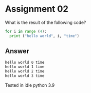 # Assignment 02
What is the result of the following code? <br />
```python
for i in range (4):
  print ("hello world", i, "time")
```
## Answer
```diff
hello world 0 time
hello world 1 time
hello world 2 time
hello world 3 time
```
Tested in idle python 3.9
